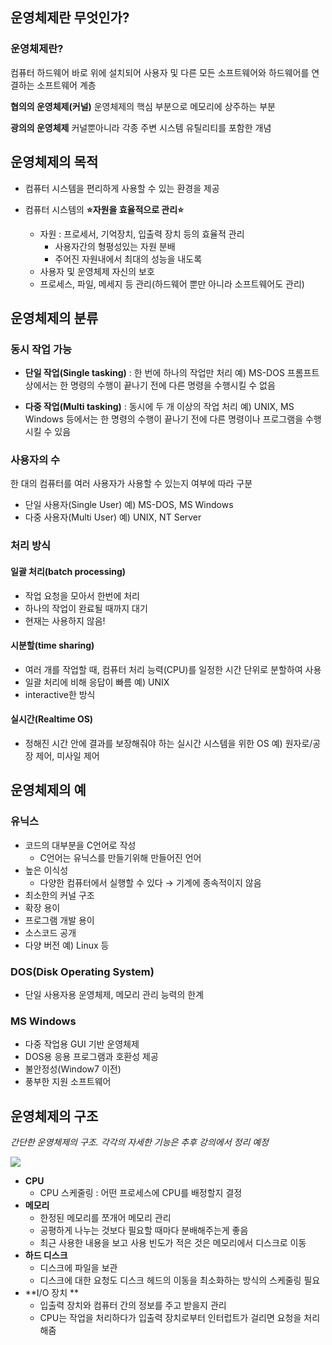 ## 운영체제란 무엇인가?
	
### 운영체제란?
컴퓨터 하드웨어 바로 위에 설치되어 사용자 및 다른 모든 소프트웨어와 하드웨어를 연결하는 소프트웨어 계층

>
**협의의 운영체제(커널)**
운영체제의 핵심 부분으로 메모리에 상주하는 부분
>
**광의의 운영체제**
커널뿐아니라 각종 주변 시스템 유틸리티를 포함한 개념

## 운영체제의 목적
- 컴퓨터 시스템을 편리하게 사용할 수 있는 환경을 제공
  
- 컴퓨터 시스템의 **⭐자원을 효율적으로 관리⭐**
  - 자원 : 프로세서, 기억장치, 입출력 장치 등의 효율적 관리
    - 사용자간의 형평성있는 자원 분배
    - 주어진 자원내에서 최대의 성능을 내도록
  - 사용자 및 운영체제 자신의 보호
  - 프로세스, 파일, 메세지 등 관리(하드웨어 뿐만 아니라 소프트웨어도 관리)

## 운영체제의 분류 

### 동시 작업 가능

- **단일 작업(Single tasking)** : 한 번에 하나의 작업만 처리
예) MS-DOS 프롬프트 상에서는 한 명령의 수행이 끝나기 전에 다른 명령을 수행시킬 수 없음

- **다중 작업(Multi tasking)** : 동시에 두 개 이상의 작업 처리
예) UNIX, MS Windows 등에서는 한 명령의 수행이 끝나기 전에 다른 명령이나 프로그램을 수행시킬 수 있음

### 사용자의 수
한 대의 컴퓨터를 여러 사용자가 사용할 수 있는지 여부에 따라 구분

- 단일 사용자(Single User) 
예) MS-DOS, MS Windows
- 다중 사용자(Multi User)
예) UNIX, NT Server

### 처리 방식

#### 일괄 처리(batch processing) 
- 작업 요청을 모아서 한번에 처리
- 하나의 작업이 완료될 때까지 대기
- 현재는 사용하지 않음!

#### 시분할(time sharing)
- 여러 개를 작업할 때, 컴퓨터 처리 능력(CPU)를 일정한 시간 단위로 분할하여 사용
- 일괄 처리에 비해 응답이 빠름
예) UNIX
- interactive한 방식 

#### 실시간(Realtime OS)
- 정해진 시간 안에 결과를 보장해줘야 하는 실시간 시스템을 위한 OS
예) 원자로/공장 제어, 미사일 제어

## 운영체제의 예

### 유닉스
- 코드의 대부분을 C언어로 작성
  - C언어는 유닉스를 만들기위해 만들어진 언어
- 높은 이식성
  - 다양한 컴퓨터에서 실행할 수 있다 → 기계에 종속적이지 않음
- 최소한의 커널 구조
- 확장 용이
- 프로그램 개발 용이
- 소스코드 공개
- 다양 버전 
예) Linux 등

### DOS(Disk Operating System)
- 단일 사용자용 운영체제, 메모리 관리 능력의 한계

### MS Windows
- 다중 작업용 GUI 기반 운영체제
- DOS용 응용 프로그램과 호환성 제공
- 불안정성(Window7 이전)
- 풍부한 지원 소프트웨어

## 운영체제의 구조
_간단한 운영체제의 구조. 각각의 자세한 기능은 추후 강의에서 정리 예정_

![](https://images.velog.io/images/3hee_11/post/eea6df22-d688-4c6b-a56b-ab3a4a60d8ac/image.png)

- **CPU**
  - CPU 스케줄링 : 어떤 프로세스에 CPU를 배정할지 결정
- **메모리** 
  - 한정된 메모리를 쪼개어 메모리 관리
  - 공평하게 나누는 것보다 필요할 때마다 분배해주는게 좋음
  - 최근 사용한 내용을 보고 사용 빈도가 적은 것은 메모리에서 디스크로 이동
- **하드 디스크**
  - 디스크에 파일을 보관
  - 디스크에 대한 요청도 디스크 헤드의 이동을 최소화하는 방식의 스케줄링 필요
- **I/O 장치 **
  - 입출력 장치와 컴퓨터 간의 정보를 주고 받을지 관리
  - CPU는 작업을 처리하다가 입출력 장치로부터 인터럽트가 걸리면 요청을 처리해줌
